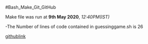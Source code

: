 #Bash_Make_Git_GitHub

Make file was run at **9th May 2020**, *12:40PM(IST)*

-The Number of lines of code contained in guessinggame.sh is 26

[githublink](https://github.com/)

